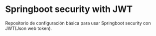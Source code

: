 # Springboot security with JWT
Repositorio de configuración básica para usar Springboot security con JWT(Json web token).
